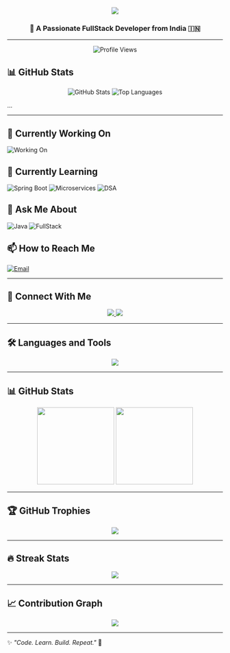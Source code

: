 <!-- Typing SVG Intro -->
<h1 align="center">
  <img src="https://readme-typing-svg.herokuapp.com?size=32&duration=4000&color=36BCF7&center=true&vCenter=true&width=600&lines=Hi+👋,+I'm+Aditya+Lokhande;" />
</h1>

<h3 align="center">🚀 A Passionate FullStack Developer from India 🇮🇳</h3>

---

<p align="center">
  <!-- Profile Views Badge -->
  <img src="https://komarev.com/ghpvc/?username=adiii436&label=Profile%20Views&color=blue&style=for-the-badge" alt="Profile Views" />
</p>

## 📊 GitHub Stats
<p align="center">
  <img src="https://github-readme-stats.vercel.app/api?username=adiii436&show_icons=true&theme=tokyonight&count_private=true" alt="GitHub Stats" />
  <img src="https://github-readme-stats.vercel.app/api/top-langs/?username=adiii436&layout=compact&theme=tokyonight" alt="Top Languages" />
</p>

...

---

## 🔭 Currently Working On
![Working On](https://img.shields.io/badge/Working%20On-The%20Kiran%20Academy-yellow?style=for-the-badge)

## 🌱 Currently Learning
![Spring Boot](https://img.shields.io/badge/Learning-SpringBoot-brightgreen?style=for-the-badge&logo=spring)
![Microservices](https://img.shields.io/badge/Learning-Microservices-blue?style=for-the-badge&logo=docker)
![DSA](https://img.shields.io/badge/Learning-DSA-orange?style=for-the-badge&logo=leetcode)

## 💬 Ask Me About
![Java](https://img.shields.io/badge/Java-Ask%20Me-blue?style=for-the-badge&logo=java)
![FullStack](https://img.shields.io/badge/FullStack-Development-orange?style=for-the-badge&logo=angular)

## 📫 How to Reach Me
[![Email](https://img.shields.io/badge/Email-dhiraj.jadhav9767@gmail.com-red?style=for-the-badge&logo=gmail)](mailto:dhiraj.jadhav9767@gmail.com)

---

## 🤝 Connect With Me
<p align="center">
  <a href="https://www.linkedin.com/in/dhiraj-jadhav-80" target="_blank">
    <img src="https://img.shields.io/badge/LinkedIn-Dhiraj%20Jadhav-blue?style=for-the-badge&logo=linkedin" />
  </a>
  <a href="https://github.com/dhiraj-jadhav3121" target="_blank">
    <img src="https://img.shields.io/badge/GitHub-dhiraj--jadhav3121-black?style=for-the-badge&logo=github" />
  </a>
</p>

---

## 🛠 Languages and Tools
<p align="center">
  <img src="https://skillicons.dev/icons?i=java,spring,angular,react,nodejs,python,mysql,hibernate,git,github,html,css,js,ts" />
</p>

---

## 📊 GitHub Stats
<p align="center">
  <img src="https://github-readme-stats.vercel.app/api?username=dhiraj-jadhav3121&show_icons=true&theme=tokyonight" height="180em" />
  <img src="https://github-readme-stats.vercel.app/api/top-langs/?username=dhiraj-jadhav3121&layout=compact&theme=tokyonight" height="180em"/>
</p>

---

## 🏆 GitHub Trophies
<p align="center">
  <img src="https://github-profile-trophy.vercel.app/?username=dhiraj-jadhav3121&theme=radical&margin-w=15&margin-h=15&row=1" />
</p>

---

## 🔥 Streak Stats
<p align="center">
  <img src="https://github-readme-streak-stats.herokuapp.com/?user=dhiraj-jadhav3121&theme=radical" />
</p>

---

## 📈 Contribution Graph
<p align="center">
  <img src="https://github-readme-activity-graph.vercel.app/graph?username=dhiraj-jadhav3121&theme=react-dark&hide_border=true" />
</p>

---

✨ _"Code. Learn. Build. Repeat."_ 🚀
